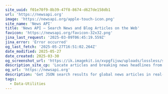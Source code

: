 ```yaml
---
site_uuid: f01e70f9-8b39-47f8-8674-d627de158db1
url: 'https://newsapi.org'
image: 'https://newsapi.org/apple-touch-icon.png'
site_name: 'News API'
title: 'News API – Search News and Blog Articles on the Web'
favicon: 'https://newsapi.org/favicon-32x32.png'
jina_last_request: '2025-03-09T06:45:19.559Z'
jina_error: 'Error occurred'
og_last_fetch: '2025-05-27T16:51:02.264Z'
date_modified: 2025-05-27
date_created: 2025-03-30
og_screenshot_url: 'https://ik.imagekit.io/xvpgfijuw/uploads/lossless/screenshots/20250527_News_API_og_screenshot.jpeg'
description_site_cp: 'Locate articles and breaking news headlines from news sources and blogs across the web with our JSON API'
og_url: 'https://newsapi.org'
description: 'Get JSON search results for global news articles in real-time with our free News API.'
tags:
  - Data-Utilities
---
```


